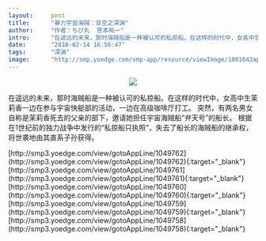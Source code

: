 ```yaml
---
layout:     post
title:      "暴力宇宙海贼：亚空之深渊"
author:     "作者：ちび丸  笹本祐一"
intro:      "在遥远的未来，那时海贼船是一种被认可的私掠船。在这样的时代中，女高中生茉莉香一边在参与宇宙快艇部的活动，一边在高级咖啡厅打工。 突然，有两名男女自称是茉莉香死去的父亲的部下，邀请她担任宇宙海贼船“弁天号”的船长。 根据在1世纪前的独力战争中发行的“私掠船只执照”，失去了船长的海贼船的继承权，将世袭地由其直系子孙获得。"
date:       "2018-02-14 16:56:47"
tags:       "深渊"
image:      "http://smp.yoedge.com/smp-app/resource/viewImage/1001643appline.png"
---
```

<div style="text-align: center">
<p><img src="http://smp.yoedge.com/smp-app/resource/viewImage/1001643appline.png"/></p>
</div>
<p class="post-meta">
<span>在遥远的未来，那时海贼船是一种被认可的私掠船。在这样的时代中，女高中生茉莉香一边在参与宇宙快艇部的活动，一边在高级咖啡厅打工。 突然，有两名男女自称是茉莉香死去的父亲的部下，邀请她担任宇宙海贼船“弁天号”的船长。 根据在1世纪前的独力战争中发行的“私掠船只执照”，失去了船长的海贼船的继承权，将世袭地由其直系子孙获得。</span>
</p>
[http://smp3.yoedge.com/view/gotoAppLine/1049762](http://smp3.yoedge.com/view/gotoAppLine/1049762){:target="_blank"}
[http://smp3.yoedge.com/view/gotoAppLine/1049761](http://smp3.yoedge.com/view/gotoAppLine/1049761){:target="_blank"}
[http://smp3.yoedge.com/view/gotoAppLine/1049760](http://smp3.yoedge.com/view/gotoAppLine/1049760){:target="_blank"}
[http://smp3.yoedge.com/view/gotoAppLine/1049759](http://smp3.yoedge.com/view/gotoAppLine/1049759){:target="_blank"}
[http://smp3.yoedge.com/view/gotoAppLine/1049758](http://smp3.yoedge.com/view/gotoAppLine/1049758){:target="_blank"}



